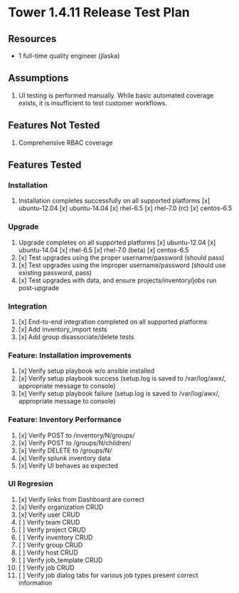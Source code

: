 # Tower 1.4.11 Release Test Plan

## Resources
* 1 full-time quality engineer (jlaska)

## Assumptions
1. UI testing is performed manually.  While basic automated coverage exists, it is insufficient to test customer workflows.

## Features Not Tested
1. Comprehensive RBAC coverage

## Features Tested

### Installation
1. Installation completes successfully on all supported platforms
    [x] ubuntu-12.04
    [x] ubuntu-14.04
    [x] rhel-6.5
    [x] rhel-7.0 (rc)
    [x] centos-6.5

### Upgrade
1. Upgrade completes on all supported platforms
    [x] ubuntu-12.04
    [x] ubuntu-14.04
    [x] rhel-6.5
    [x] rhel-7.0 (beta)
    [x] centos-6.5
2. [x] Test upgrades using the proper username/password (should pass)
3. [x] Test upgrades using the improper username/password (should use existing password, pass)
4. [x] Test upgrades with data, and ensure projects/inventory/jobs run post-upgrade

### Integration
1. [x] End-to-end integration completed on all supported platforms
2. [x] Add inventory_import tests
3. [x] Add group disassociate/delete tests

### Feature: Installation improvements
1. [x] Verify setup playbook w/o ansible installed
1. [x] Verify setup playbook success (setup.log is saved to /var/log/awx/, appropriate message to console)
1. [x] Verify setup playbook failure (setup.log is saved to /var/log/awx/, appropriate message to console)

### Feature: Inventory Performance
1. [x] Verify POST to /inventory/N/groups/
2. [x] Verify POST to /groups/N/children/
3. [x] Verify DELETE to /groups/N/
4. [x] Verify splunk inventory data
4. [x] Verify UI behaves as expected

### UI Regresion
1. [x] Verify links from Dashboard are correct
1. [x] Verify organization CRUD
1. [x] Verify user CRUD
1. [ ] Verify team CRUD
1. [ ] Verify project CRUD
1. [ ] Verify inventory CRUD
1. [ ] Verify group CRUD
1. [ ] Verify host CRUD
1. [ ] Verify job_template CRUD
1. [ ] Verify job CRUD
1. [ ] Verify job dialog tabs for various job types present correct information
